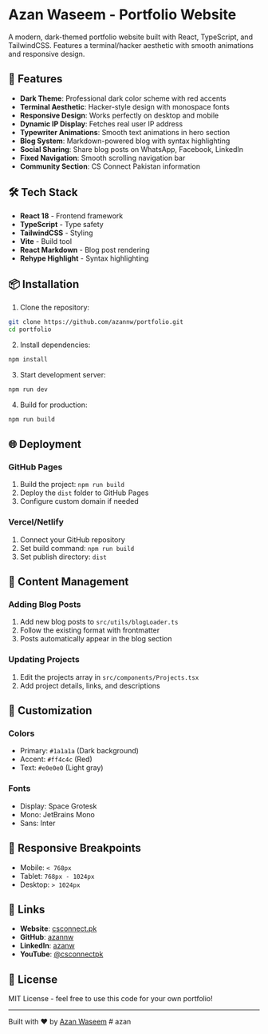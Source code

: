 # Azan Waseem - Portfolio Website

A modern, dark-themed portfolio website built with React, TypeScript, and TailwindCSS. Features a terminal/hacker aesthetic with smooth animations and responsive design.

## 🚀 Features

- **Dark Theme**: Professional dark color scheme with red accents
- **Terminal Aesthetic**: Hacker-style design with monospace fonts
- **Responsive Design**: Works perfectly on desktop and mobile
- **Dynamic IP Display**: Fetches real user IP address
- **Typewriter Animations**: Smooth text animations in hero section
- **Blog System**: Markdown-powered blog with syntax highlighting
- **Social Sharing**: Share blog posts on WhatsApp, Facebook, LinkedIn
- **Fixed Navigation**: Smooth scrolling navigation bar
- **Community Section**: CS Connect Pakistan information

## 🛠️ Tech Stack

- **React 18** - Frontend framework
- **TypeScript** - Type safety
- **TailwindCSS** - Styling
- **Vite** - Build tool
- **React Markdown** - Blog post rendering
- **Rehype Highlight** - Syntax highlighting

## 📦 Installation

1. Clone the repository:
```bash
git clone https://github.com/azannw/portfolio.git
cd portfolio
```

2. Install dependencies:
```bash
npm install
```

3. Start development server:
```bash
npm run dev
```

4. Build for production:
```bash
npm run build
```

## 🌐 Deployment

### GitHub Pages
1. Build the project: `npm run build`
2. Deploy the `dist` folder to GitHub Pages
3. Configure custom domain if needed

### Vercel/Netlify
1. Connect your GitHub repository
2. Set build command: `npm run build`
3. Set publish directory: `dist`

## 📝 Content Management

### Adding Blog Posts
1. Add new blog posts to `src/utils/blogLoader.ts`
2. Follow the existing format with frontmatter
3. Posts automatically appear in the blog section

### Updating Projects
1. Edit the projects array in `src/components/Projects.tsx`
2. Add project details, links, and descriptions

## 🎨 Customization

### Colors
- Primary: `#1a1a1a` (Dark background)
- Accent: `#ff4c4c` (Red)
- Text: `#e0e0e0` (Light gray)

### Fonts
- Display: Space Grotesk
- Mono: JetBrains Mono
- Sans: Inter

## 📱 Responsive Breakpoints

- Mobile: `< 768px`
- Tablet: `768px - 1024px`
- Desktop: `> 1024px`

## 🔗 Links

- **Website**: [csconnect.pk](https://csconnect.pk)
- **GitHub**: [azannw](https://github.com/azannw)
- **LinkedIn**: [azanw](https://linkedin.com/in/azanw)
- **YouTube**: [@csconnectpk](https://youtube.com/@csconnectpk)

## 📄 License

MIT License - feel free to use this code for your own portfolio!

---

Built with ❤️ by [Azan Waseem](https://github.com/azannw) #   a z a n  
 